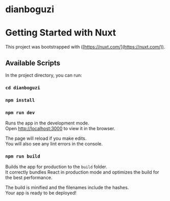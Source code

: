 # dianboguzi

# Getting Started with Nuxt

This project was bootstrapped with ([https://nuxt.com/](https://nuxt.com/)).

## Available Scripts

In the project directory, you can run:


### `cd dianboguzi`
### `npm install`

### `npm run dev`

Runs the app in the development mode.\
Open [http://localhost:3000](http://localhost:3000) to view it in the browser.

The page will reload if you make edits.\
You will also see any lint errors in the console.


### `npm run build`

Builds the app for production to the `build` folder.\
It correctly bundles React in production mode and optimizes the build for the best performance.

The build is minified and the filenames include the hashes.\
Your app is ready to be deployed!


